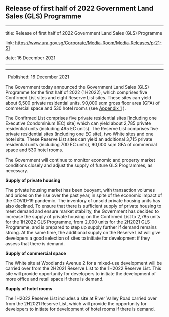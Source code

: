 ## Release of first half of 2022 Government Land Sales (GLS) Programme
---
title: Release of first half of 2022 Government Land Sales (GLS) Programme

link: https://www.ura.gov.sg/Corporate/Media-Room/Media-Releases/pr21-51

date: 16 December 2021

---

-------------------------------------------------------------------

  Published: 16 December 2021

The Government today announced the Government Land Sales (GLS) Programme for the first half of 2022 (1H2022), which comprises five Confirmed List sites and eight Reserve List sites. These sites can yield about 6,500 private residential units, 90,000 sqm gross floor area (GFA) of commercial space and 530 hotel rooms (see [Appendix 1](https://www.ura.gov.sg/-/media/Corporate/Media-Room/2021/Dec/pr21-51a.pdf) ).  
  
The Confirmed List comprises five private residential sites \[including one Executive Condominium (EC) site\] which can yield about 2,785 private residential units (including 495 EC units). The Reserve List comprises five private residential sites (including one EC site), two White sites and one hotel site. These Reserve List sites can yield an additional 3,715 private residential units (including 700 EC units), 90,000 sqm GFA of commercial space and 530 hotel rooms.   
  
The Government will continue to monitor economic and property market conditions closely and adjust the supply of future GLS Programmes, as necessary.   
  
**Supply of private housing**  
  
The private housing market has been buoyant, with transaction volumes and prices on the rise over the past year, in spite of the economic impact of the COVID-19 pandemic. The inventory of unsold private housing units has also declined. To ensure that there is sufficient supply of private housing to meet demand and ensure market stability, the Government has decided to increase the supply of private housing on the Confirmed List to 2,785 units for the 1H2022 GLS Programme, from 2,000 units for the 2H2021 GLS Programme, and is prepared to step up supply further if demand remains strong. At the same time, the additional supply on the Reserve List will give developers a good selection of sites to initiate for development if they assess that there is demand.  
  
**Supply of commercial space**  
  
The White site at Woodlands Avenue 2 for a mixed-use development will be carried over from the 2H2021 Reserve List to the 1H2022 Reserve List. This site will provide opportunity for developers to initiate the development of more office and retail space if there is demand.   
  
**Supply of hotel rooms**  
  
The 1H2022 Reserve List includes a site at River Valley Road carried over from the 2H2021 Reserve List, which will provide the opportunity for developers to initiate for development of hotel rooms if there is demand.